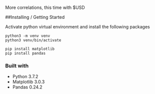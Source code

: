 #
More correlations, this time with $USD 

##Installing / Getting Started 

Activate python virtual environment and install the following packages 

```
python3 -m venv venv 
python3 venv/bin/activate 
```
```
pip install matplotlib
pip install pandas 
```

### Built with 

- Python 3.7.2
- Matplotlib 3.0.3
- Pandas 0.24.2

